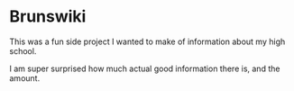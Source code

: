 # Brunswiki

This was a fun side project I wanted to make of information about my high school. 

I am super surprised how much actual good information there is, and the amount.
